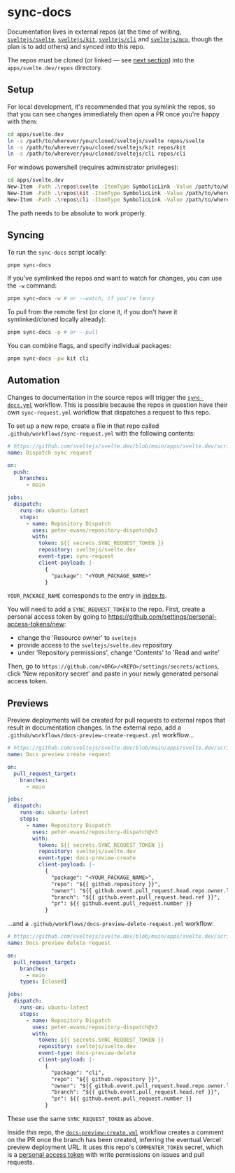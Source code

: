 # sync-docs

Documentation lives in external repos (at the time of writing, [`sveltejs/svelte`](https://github.com/sveltejs/svelte), [`sveltejs/kit`](https://github.com/sveltejs/kit), [`sveltejs/cli`](https://github.com/sveltejs/cli) and [`sveltejs/mcp`](https://github.com/sveltejs/mcp), though the plan is to add others) and synced into this repo.

The repos must be cloned (or linked — see [next section](#setup)) into the `apps/svelte.dev/repos` directory.

## Setup

For local development, it's recommended that you symlink the repos, so that you can see changes immediately then open a PR once you're happy with them:

```bash
cd apps/svelte.dev
ln -s /path/to/wherever/you/cloned/sveltejs/svelte repos/svelte
ln -s /path/to/wherever/you/cloned/sveltejs/kit repos/kit
ln -s /path/to/wherever/you/cloned/sveltejs/cli repos/cli
```

For windows powershell (requires administrator privileges):

```bash
cd apps/svelte.dev
New-Item -Path .\repos\svelte -ItemType SymbolicLink -Value /path/to/wherever/you/cloned/sveltejs/svelte
New-Item -Path .\repos\kit -ItemType SymbolicLink -Value /path/to/wherever/you/cloned/sveltejs/kit
New-Item -Path .\repos\cli -ItemType SymbolicLink -Value /path/to/wherever/you/cloned/sveltejs/cli
```

The path needs to be absolute to work properly.

## Syncing

To run the `sync-docs` script locally:

```bash
pnpm sync-docs
```

If you've symlinked the repos and want to watch for changes, you can use the `-w` command:

```bash
pnpm sync-docs -w # or --watch, if you're fancy
```

To pull from the remote first (or clone it, if you don't have it symlinked/cloned locally already):

```bash
pnpm sync-docs -p # or --pull
```

You can combine flags, and specify individual packages:

```bash
pnpm sync-docs -pw kit cli
```

## Automation

Changes to documentation in the source repos will trigger the [`sync-docs.yml`](../../../../.github/workflows/sync-docs.yml) workflow. This is possible because the repos in question have their own `sync-request.yml` workflow that dispatches a request to this repo.

To set up a new repo, create a file in that repo called `.github/workflows/sync-request.yml` with the following contents:

```yml
# https://github.com/sveltejs/svelte.dev/blob/main/apps/svelte.dev/scripts/sync-docs/README.md
name: Dispatch sync request

on:
  push:
    branches:
      - main

jobs:
  dispatch:
    runs-on: ubuntu-latest
    steps:
      - name: Repository Dispatch
        uses: peter-evans/repository-dispatch@v3
        with:
          token: ${{ secrets.SYNC_REQUEST_TOKEN }}
          repository: sveltejs/svelte.dev
          event-type: sync-request
          client-payload: |-
            {
              "package": "<YOUR_PACKAGE_NAME>"
            }
```

`YOUR_PACKAGE_NAME` corresponds to the entry in [index.ts](./index.ts).

You will need to add a `SYNC_REQUEST_TOKEN` to the repo. First, create a personal access token by going to https://github.com/settings/personal-access-tokens/new:

- change the 'Resource owner' to `sveltejs`
- provide access to the `sveltejs/svelte.dev` repository
- under 'Repository permissions', change 'Contents' to 'Read and write'

Then, go to `https://github.com/<ORG>/<REPO>/settings/secrets/actions`, click 'New repository secret' and paste in your newly generated personal access token.

## Previews

Preview deployments will be created for pull requests to external repos that result in documentation changes. In the external repo, add a `.github/workflows/docs-preview-create-request.yml` workflow...

```yml
# https://github.com/sveltejs/svelte.dev/blob/main/apps/svelte.dev/scripts/sync-docs/README.md
name: Docs preview create request

on:
  pull_request_target:
    branches:
      - main

jobs:
  dispatch:
    runs-on: ubuntu-latest
    steps:
      - name: Repository Dispatch
        uses: peter-evans/repository-dispatch@v3
        with:
          token: ${{ secrets.SYNC_REQUEST_TOKEN }}
          repository: sveltejs/svelte.dev
          event-type: docs-preview-create
          client-payload: |-
            {
              "package": "<YOUR_PACKAGE_NAME>",
              "repo": "${{ github.repository }}",
              "owner": "${{ github.event.pull_request.head.repo.owner.login }}",
              "branch": "${{ github.event.pull_request.head.ref }}",
              "pr": ${{ github.event.pull_request.number }}
            }
```

...and a `.github/workflows/docs-preview-delete-request.yml` workflow:

```yml
# https://github.com/sveltejs/svelte.dev/blob/main/apps/svelte.dev/scripts/sync-docs/README.md
name: Docs preview delete request

on:
  pull_request_target:
    branches:
      - main
    types: [closed]

jobs:
  dispatch:
    runs-on: ubuntu-latest
    steps:
      - name: Repository Dispatch
        uses: peter-evans/repository-dispatch@v3
        with:
          token: ${{ secrets.SYNC_REQUEST_TOKEN }}
          repository: sveltejs/svelte.dev
          event-type: docs-preview-delete
          client-payload: |-
            {
              "package": "cli",
              "repo": "${{ github.repository }}",
              "owner": "${{ github.event.pull_request.head.repo.owner.login }}",
              "branch": "${{ github.event.pull_request.head.ref }}",
              "pr": ${{ github.event.pull_request.number }}
            }
```

These use the same `SYNC_REQUEST_TOKEN` as above.

Inside _this_ repo, the [`docs-preview-create.yml`](../../../../.github/workflows/docs-preview-create.yml) workflow creates a comment on the PR once the branch has been created, inferring the eventual Vercel preview deployment URL. It uses this repo's `COMMENTER_TOKEN` secret, which is a [personal access token](https://github.com/settings/personal-access-tokens/new) with write permissions on issues and pull requests.
